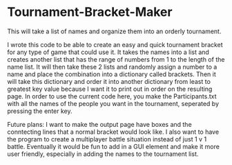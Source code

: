 # Tournament-Bracket-Maker
This will take a list of names and organize them into an orderly tournament.

I wrote this code to be able to create an easy and quick tournament bracket for any type of game that could use it. It takes the names into a list and creates another list that has the range of numbers from 1 to the length of the name list. It will then take these 2 lists and randomly assign a number to a name and place the combination into a dictionary called brackets. Then it will take this dictionary and order it into another dictionary from least to greatest key value because I want it to print out in order on the resulting page. In order to use the current code here, you make the Participants.txt with all the names of the people you want in the tournament, seperated by pressing the enter key.

Future plans: I want to make the output page have boxes and the conntecting lines that a normal bracket would look like.
I also want to have the program to create a multiplayer battle situation instead of just 1 v 1 battle.
Eventually it would be fun to add in a GUI element and make it more user friendly, especially in adding the names to the tournament list.
